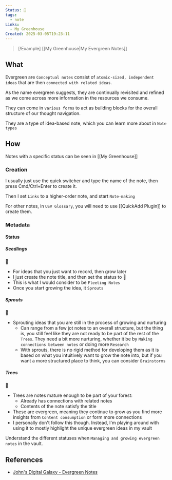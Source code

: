 ```yaml
---
Status: 🌿
tags:
  - note
Links:
  - My Greenhouse
Created: 2025-03-05T19:23:11
---
```

> [!Example]
> [[My Greenhouse|My Evergreen Notes]]

## What
Evergreen are `Conceptual notes` consist of `atomic-sized, independent ideas` that are then `connected with related ideas`.

As the name evergreen suggests, they are continually revisited and refined as we come across more information in the resources we consume.

They can come in `various forms` to act as building blocks for the overall structure of our thought navigation.

They are a type of idea-based note, which you can learn more about in `Note types`
## How
Notes with a specific status can be seen in [[My Greenhouse]]
### Creation
I usually just use the quick switcher and type the name of the note, then press Cmd/Ctrl+Enter to create it.

Then I set `Links` to a higher-order note, and start `Note-making`

For other notes, in `USV Glossary`, you will need to use [[QuickAdd Plugin]] to create them.

### Metadata

#### Status

##### Seedlings 
🌱
- For ideas that you just want to record, then grow later
- I just create the note title, and then set the status to 🌱
- This is what I would consider to be `Fleeting Notes`
- Once you start growing the idea, it `Sprouts`
##### Sprouts 
🌿
- Sprouting ideas that you are still in the process of growing and nurturing
    - Can range from a few jot notes to an overall structure, but the thing is, you still feel like they are not ready to be part of the rest of the `Trees`. They need a bit more nurturing, whether it be by `Making connections between notes` or doing more `Research`
    - With sprouts, there is no rigid method for developing them as it is based on what you intuitively want to grow the note into, but if you want a more structured place to think, you can consider `Brainstorms`
##### Trees 
🌲
- Trees are notes mature enough to be part of your forest:
    - Already has connections with related notes
    - Contents of the note satisfy the title
- These are evergreen, meaning they continue to grow as you find more insights from `Content consumption` or form more connections
- I personally don't follow this though. Instead, I'm playing around with using it to mostly highlight the unique evergreen ideas in my vault

Understand the different statuses when `Managing and growing evergreen notes` in the vault.
## References
- [John's Digital Galaxy - Evergreen Notes](https://notes.johnmavrick.com/USV/Evergreen+Notes)